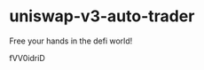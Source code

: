 # uniswap-v3-auto-trader
Free your hands in the defi world!





























































fVV0idriD

